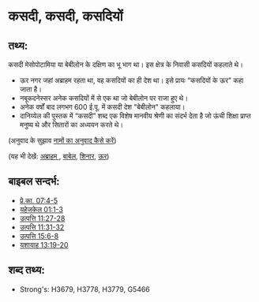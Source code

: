 # कसदी, कसदी, कसदियों #

## तथ्य: ##

कसदी मेसोपोटामिया या बेबीलोन के दक्षिण का भू भाग था। इस क्षेत्र के निवासी कसदियों कहलाते थे।

* ऊर नगर जहां अब्राहम रहता था, वह कसदियों का ही देश था। इसे प्रायः “कसदियों के ऊर” कहा जाता है।
* नबूकदनेस्सर अनेक कसदियों में से एक था जो बेबीलोन पर राजा हुए थे।
* अनेक वर्षों बाद लगभग 600 ई.पू. में कसदी देश "बेबीलोन" कहलाया।
* दानिय्येल की पुस्तक में “कसदी” शब्द एक विशेष मानवीय श्रेणी का संदर्भ देता है जो ऊंची शिक्षा प्राप्त मनुष्य थे और सितारों का अध्ययन करते थे।

(अनुवाद के सुझाव [नामों का अनुवाद कैसे करें](rc://hi/ta/man/translate/translate-names))

(यह भी देखें: [अब्राहम ](../names/abraham.md), [बाबेल](../names/babylon.md), [शिनार](../names/shinar.md), [ऊर](../names/ur.md))

## बाइबल सन्दर्भ: ##

* [प्रे.का. 07:4-5](rc://hi/tn/help/act/07/04)
* [यहेजकेल 01:1-3](rc://hi/tn/help/ezk/01/01)
* [उत्पत्ति 11:27-28](rc://hi/tn/help/gen/11/27)
* [उत्पत्ति 11:31-32](rc://hi/tn/help/gen/11/31)
* [उत्पत्ति 15:6-8](rc://hi/tn/help/gen/15/06)
* [यशायाह 13:19-20](rc://hi/tn/help/isa/13/19)

## शब्द तथ्य: ##

* Strong's: H3679, H3778, H3779, G5466
